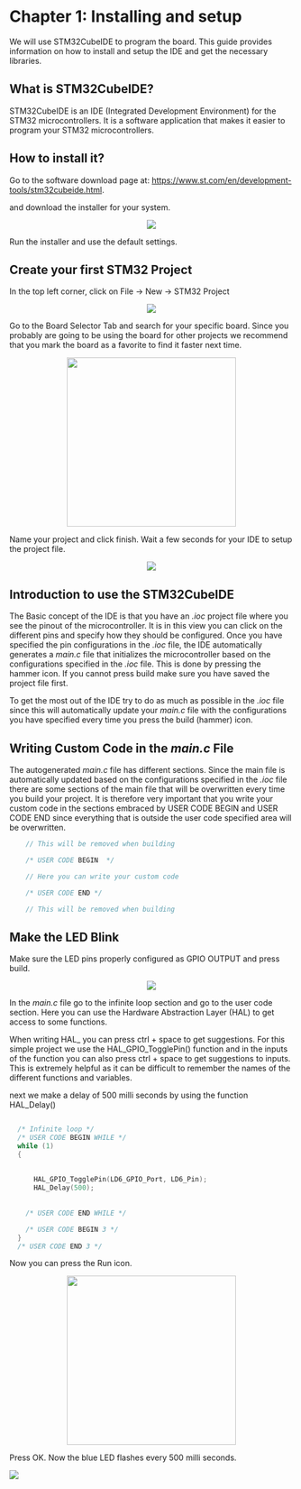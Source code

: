 # Chapter 1: Installing and setup

We will use STM32CubeIDE to program the board. This guide provides information on how to install and setup the IDE and get the necessary libraries.

## What is STM32CubeIDE?

STM32CubeIDE is an IDE (Integrated Development Environment) for the STM32 microcontrollers. It is a software application that makes it easier to program your STM32 microcontrollers. 

## How to install it?

Go to the software download page at: https://www.st.com/en/development-tools/stm32cubeide.html.

and download the installer for your system.
<p align="center"> 
    <img src = "downloadIDE.png">
</p>

Run the installer and use the default settings.

## Create your first STM32 Project
In the top left corner, click on File → New → STM32 Project  

<p align="center"> 
    <img src = "newProject.png">
</p>

Go to the Board Selector Tab and search for your specific board. Since you probably are going to be using the board for other projects we recommend that you mark the board as a favorite to find it faster next time. 


<p align="center"> 
    <img src = "firstProject.png" height="300">
</p>

Name your project and click finish. Wait a few seconds for your IDE to setup the project file.


<p align="center"> 
    <img src = "mcViewioc.png">
</p>


## Introduction to use the STM32CubeIDE
The Basic concept of the IDE is that you have an *.ioc* project file where you see the pinout of the microcontroller. It is in this view you can click on the different pins and specify how they should be configured. Once you have specified the pin configurations in the *.ioc* file, the IDE automatically generates a *main.c* file that initializes the microcontroller based on the configurations specified in the *.ioc* file. This is done by pressing the hammer icon. If you cannot press build make sure you have saved the project file first. 

To get the most out of the IDE try to do as much as possible in the *.ioc* file since this will automatically update your *main.c* file with the configurations you have specified every time you press the build (hammer) icon. 


## Writing Custom Code in the *main.c* File

The autogenerated *main.c* file has different sections. Since the main file is automatically updated based on the configurations specified in the *.ioc* file there are some sections of the main file that will be overwritten every time you build your project. It is therefore very important that you write your custom code in the sections embraced by USER CODE BEGIN  and USER CODE END since everything that is outside the user code specified area will be overwritten.

```c
    // This will be removed when building

    /* USER CODE BEGIN  */

    // Here you can write your custom code

    /* USER CODE END */

    // This will be removed when building
```


## Make the LED Blink

Make sure the LED pins properly configured as GPIO OUTPUT and press build.

<p align="center"> 
    <img src = "LEDpins.png">
</p>

In the *main.c* file go to the infinite loop section and go to the user code section. Here you can use the Hardware Abstraction Layer (HAL) to get access to some functions. 

When writing HAL_ you can press ctrl + space to get suggestions. For this simple project we use the HAL_GPIO_TogglePin() function and in the inputs of the function you can also press ctrl + space to get suggestions to inputs. This is extremely helpful as it can be difficult to remember the names of the different functions and variables.

next we make a delay of 500 milli seconds by using the function HAL_Delay()

```c

  /* Infinite loop */
  /* USER CODE BEGIN WHILE */
  while (1)
  {
	  
	  
	  HAL_GPIO_TogglePin(LD6_GPIO_Port, LD6_Pin);
	  HAL_Delay(500);
	  
	  
    /* USER CODE END WHILE */

    /* USER CODE BEGIN 3 */
  }
  /* USER CODE END 3 */

```
 Now you can press the Run icon.

 <p align="center"> 
    <img src = "run.png" height="300">
</p>

Press OK. Now the blue LED flashes every 500 milli seconds.

![](ezgif.com-gif-maker.gif)

